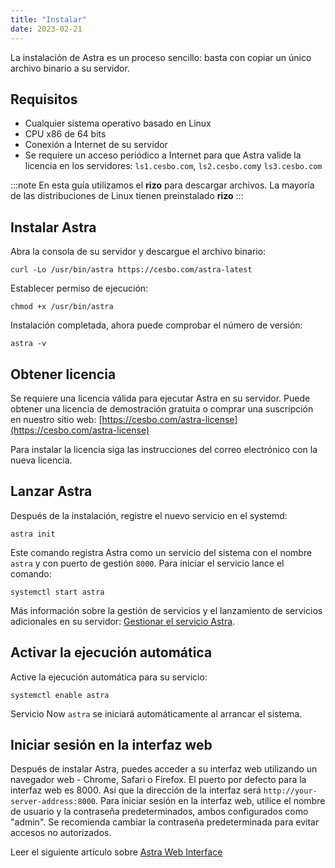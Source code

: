```yaml
---
title: "Instalar"
date: 2023-02-21
---
```


La instalación de Astra es un proceso sencillo: basta con copiar un único archivo binario a su servidor.

## Requisitos[](https://help.cesbo.com/astra/getting-started/first-steps/install#requirements)

- Cualquier sistema operativo basado en Linux
- CPU x86 de 64 bits
- Conexión a Internet de su servidor
- Se requiere un acceso periódico a Internet para que Astra valide la licencia en los servidores: `ls1.cesbo.com`, `ls2.cesbo.com`y `ls3.cesbo.com`

:::note En esta guía utilizamos el **rizo** para descargar archivos. La mayoría de las distribuciones de Linux tienen preinstalado **rizo**
:::

## Instalar Astra[](https://help.cesbo.com/astra/getting-started/first-steps/install#install-astra)

Abra la consola de su servidor y descargue el archivo binario:

`curl -Lo /usr/bin/astra https://cesbo.com/astra-latest` 

Establecer permiso de ejecución:

`chmod +x /usr/bin/astra` 

Instalación completada, ahora puede comprobar el número de versión:

`astra -v` 

## Obtener licencia[](https://help.cesbo.com/astra/getting-started/first-steps/install#get-license)

Se requiere una licencia válida para ejecutar Astra en su servidor. Puede obtener una licencia de demostración gratuita o comprar una suscripción en nuestro sitio web: [https://cesbo.com/astra-license](https://cesbo.com/astra-license)

Para instalar la licencia siga las instrucciones del correo electrónico con la nueva licencia.

## Lanzar Astra[](https://help.cesbo.com/astra/getting-started/first-steps/install#launch-astra)

Después de la instalación, registre el nuevo servicio en el systemd:

`astra init` 

Este comando registra Astra como un servicio del sistema con el nombre `astra` y con puerto de gestión `8000`. Para iniciar el servicio lance el comando:

`systemctl start astra` 

Más información sobre la gestión de servicios y el lanzamiento de servicios adicionales en su servidor: [Gestionar el servicio Astra](https://help.cesbo.com/astra/getting-started/first-steps/manage-service).

## Activar la ejecución automática[](https://help.cesbo.com/astra/getting-started/first-steps/install#enable-autorun)

Active la ejecución automática para su servicio:

`systemctl enable astra` 

Servicio Now `astra` se iniciará automáticamente al arrancar el sistema.

## Iniciar sesión en la interfaz web[](https://help.cesbo.com/astra/getting-started/first-steps/install#login-to-web-interface)

Después de instalar Astra, puedes acceder a su interfaz web utilizando un navegador web - Chrome, Safari o Firefox. El puerto por defecto para la interfaz web es 8000. Así que la dirección de la interfaz será `http://your-server-address:8000`. Para iniciar sesión en la interfaz web, utilice el nombre de usuario y la contraseña predeterminados, ambos configurados como "admin". Se recomienda cambiar la contraseña predeterminada para evitar accesos no autorizados.

Leer el siguiente artículo sobre [Astra Web Interface](https://help.cesbo.com/astra/getting-started/first-steps/web-interface)
